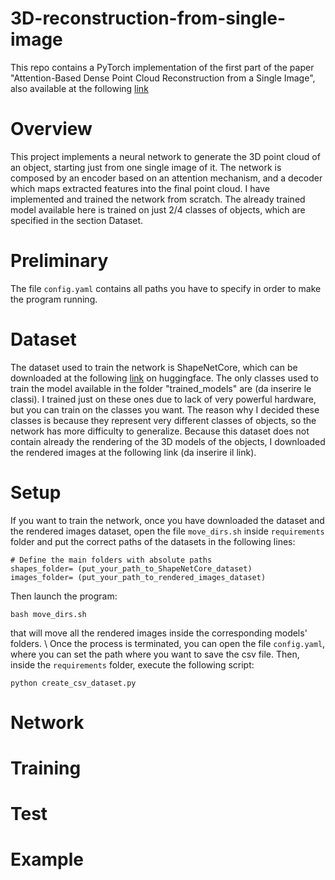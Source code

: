 # 3D-reconstruction-from-single-image
This repo contains a PyTorch implementation of the first part of the paper "Attention-Based Dense Point Cloud Reconstruction from a Single Image", also available at the following [link](https://github.com/VIM-Lab/AttentionDPCR.git)

# Overview
This project implements a neural network to generate the 3D point cloud of an object, starting just from one single image of it. The network is composed by an encoder based on an attention mechanism, and a decoder which maps extracted features into the final point cloud. I have implemented and trained the network from scratch. The already trained model available here is trained on just 2/4 classes of objects, which are specified in the section Dataset.

# Preliminary
The file `config.yaml` contains all paths you have to specify in order to make the program running.

# Dataset
The dataset used to train the network is ShapeNetCore, which can be downloaded at the following [link](https://huggingface.co/datasets/ShapeNet/ShapeNetCore) on huggingface. The only classes used to train the model available in the folder "trained_models" are (da inserire le classi). I trained just on these ones due to lack of very powerful hardware, but you can train on the classes you want. The reason why I decided these classes is because they represent very different classes of objects, so the network has more difficulty to generalize. Because this dataset does not contain already the rendering of the 3D models of the objects, I downloaded the rendered images at the following link (da inserire il link).

# Setup
If you want to train the network, once you have downloaded the dataset and the rendered images dataset, open the file `move_dirs.sh` inside `requirements` folder and put the correct paths of the datasets in the following lines:
```
# Define the main folders with absolute paths
shapes_folder= (put_your_path_to_ShapeNetCore_dataset)
images_folder= (put_your_path_to_rendered_images_dataset)
```
Then launch the program:
```
bash move_dirs.sh
```
that will move all the rendered images inside the corresponding models' folders. \\
Once the process is terminated, you can open the file `config.yaml`, where you can set the path where you want to save the csv file. Then, inside the `requirements` folder, execute the following script:
```
python create_csv_dataset.py
```


# Network

# Training

# Test

# Example
